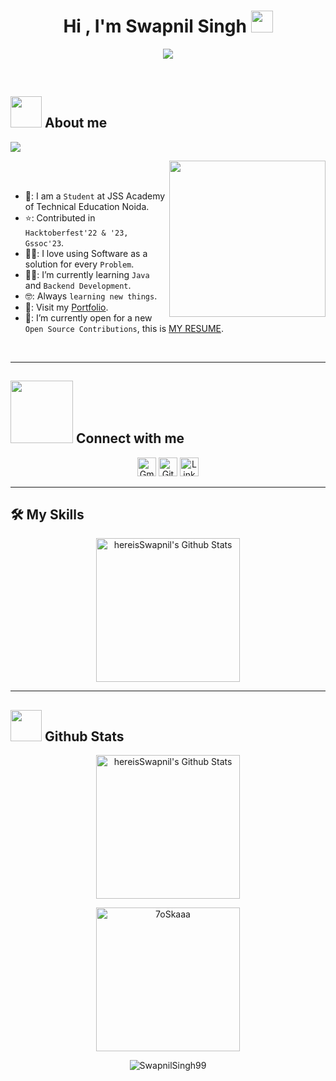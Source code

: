 <h1 align="center">Hi , I'm Swapnil Singh <img src="https://media.giphy.com/media/hvRJCLFzcasrR4ia7z/giphy.gif" width="35"></h1>
<p align="center">
  <img src="https://readme-typing-svg.herokuapp.com?font=Time+New+Roman&color=%23C8BE25&size=25&center=true&vCenter=true&width=600&height=100&lines=Computer+Science+Student;HacktoberFest+2023;Hackerrank+Python+(5⭐);Code+Chef+(2⭐);Always+learning+new+things">
</p>
<br>
	
## <picture><img src = "https://github.com/hereisSwapnil/hereisSwapnil/blob/main/Images/about_me.gif?raw=true" width = 50px></picture> About me
<img src="https://visitcount.itsvg.in/api?id=hereisSwapnil&label=Profile%20Views&color=6&icon=5&pretty=true" align="center"/>

<picture> <img align="right" src="https://github.com/hereisSwapnil/hereisSwapnil/blob/main/Images/Right_Side.gif?raw=true" width = 250px></picture>

<br><br>

- 🏫: I am a `Student` at JSS Academy of Technical Education Noida.
- ⭐: Contributed in `Hacktoberfest'22 & '23, Gssoc'23`.
- 👨‍💻: I love using Software as a solution for every `Problem`.
- 👨‍🎓: I’m currently learning `Java` and `Backend Development`.
- 🤓: Always `learning new things`.
- 📗: Visit my [Portfolio](https://hereisSwapnil.github.io/portfolio/).
- 🤔: I’m currently open for a new `Open Source Contributions`, this is [MY RESUME](https://github.com/hereisSwapnil/hereisSwapnil/blob/main/Resume%20Swapnil%20Singh.pdf).
<br>

---

## <picture> <img src="https://github.com/hereisSwapnil/hereisSwapnil/blob/main/Images/Connect-with-me.gif?raw=true" width="100px"> </picture> Connect with me
<p align="center">
	<a href="mailto:swapnilskumar99@gmail.com"><img  height = 30px; img src="https://img.shields.io/badge/gmail-%23EA4335.svg?style=plastic&logo=gmail&logoColor=white" target="_blank" alt="Gmail"/></a>
	<a href="https://github.com/hereisSwapnil"><img height = 30px; src="https://img.shields.io/badge/github-%23181717.svg?style=plastic&logo=github&logoColor=white " target="_blank" alt="GitHub"/></a>
	<a href="https://www.linkedin.com/in/SwapnilSingh99/"><img  height = 30px; src="https://img.shields.io/badge/linkedin-%230A66C2.svg?style=plastic&logo=linkedin&logoColor=white" target="_blank" alt="LinkedIn"/></a>
</p>

---

## 🛠️ My Skills

<p align="center">
	    <img alt="hereisSwapnil's Github Stats" src="https://skillicons.dev/icons?i=html,css,js,react,nodejs,mongodb,python,java,cpp,c,firebase,php,sql" height="230px"/> 

---

## <picture> <img src = "https://github.com/hereisSwapnil/hereisSwapnil/blob/main/Images/Statistics.gif?raw=true" width = 50px>  </picture> Github Stats

<p align="center">
	    <img alt="hereisSwapnil's Github Stats" src="https://github-readme-stats.vercel.app/api?username=hereisSwapnil&show_icons=true&count_private=true&locale=en&theme=dark&layout=compact" height="230px"/>
</p>
<p align="center">
	  <img src="https://github-readme-stats.vercel.app/api/top-langs?username=hereisSwapnil&layout=compact&show_icons=true&locale=en&theme=dark" alt="7oSkaaa" height="230px"/>
<div align="center">
<p><img align="center" src="https://github-readme-streak-stats.herokuapp.com/?user=hereisSwapnil&theme=dark" alt="SwapnilSingh99" /></p>
</div>
</p>
<br/>

